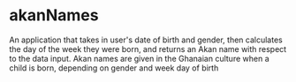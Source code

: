 # akanNames
An application that takes in user's date of birth and gender, then calculates the day of the week they were born, and returns an Akan name with respect to the data input. Akan names are given in the Ghanaian culture when a child is born, depending on gender and week day of birth
